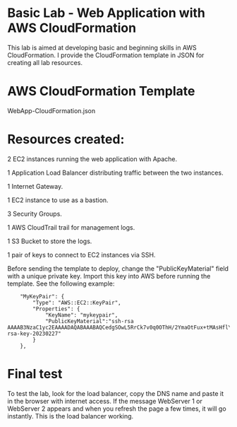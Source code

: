 # Basic Lab - Web Application with AWS CloudFormation
This lab is aimed at developing basic and beginning skills in AWS CloudFormation.
I provide the CloudFormation template in JSON for creating all lab resources.

# AWS CloudFormation Template
WebApp-CloudFormation.json

# Resources created:

2 EC2 instances running the web application with Apache.

1 Application Load Balancer distributing traffic between the two instances.

1 Internet Gateway.

1 EC2 instance to use as a bastion.

3 Security Groups.

1 AWS CloudTrail trail for management logs.

1 S3 Bucket to store the logs.

1 pair of keys to connect to EC2 instances via SSH.

Before sending the template to deploy, change the "PublicKeyMaterial" field with a unique private key. Import this key into AWS before running the template. See the following example:

        "MyKeyPair": {
            "Type": "AWS::EC2::KeyPair",
            "Properties": {
                "KeyName": "mykeypair",
                "PublicKeyMaterial":"ssh-rsa AAAAB3NzaC1yc2EAAAADAQABAAABAQCedgSOwL5RrCk7v0q0OThH/2YmaOtFux+tMAsHflYU9dPKtXBaoTApgfkFo2P6QBMBQUO2df7UAsVPIfLOlckPR8dM4MBiW+L88lnwcXlDwbWJLihL5NCqfTkiId7ajKU6T8rP8hdP30p8VuBKQtCPeeXCgHoQNgiJlJYRwjrwv4OyqiKIivq3KuJQzr0hUn44horn+e7iClwSmpgh3PLvLUv+l+We/+ggzZmEavkH6ms8D9+tXu7KowcrGUVLi370GV3OcPYoRoPQ83t6Ge7LLOb6QpxyKwsRNQL7hUpLwmvfzCKyWWnCGqRG7q5pGBru+wKHw8gQKvF8y5rwEnYj rsa-key-20230227"
            }
        },


# Final test

To test the lab, look for the load balancer, copy the DNS name and paste it in the browser with internet access. If the message WebServer 1 or WebServer 2 appears and when you refresh the page a few times, it will go instantly. This is the load balancer working.
